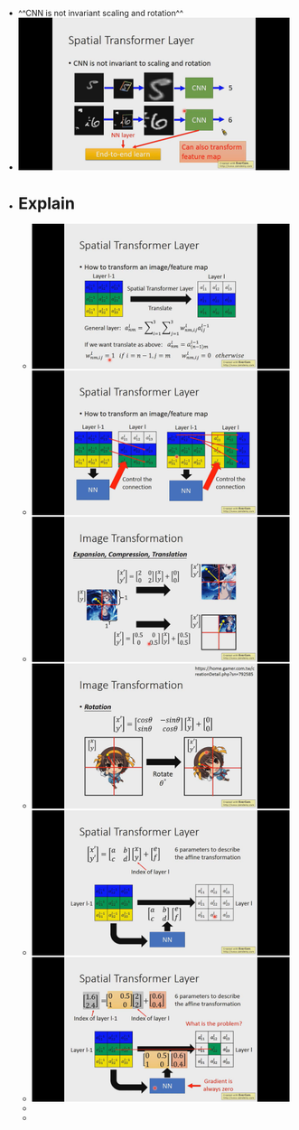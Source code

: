 - ^^CNN is not invariant scaling and rotation^^
- ![image.png](../assets/image_1701705896960_0.png)
- # Explain
	- ![image.png](../assets/image_1701916848104_0.png)
	- ![image.png](../assets/image_1701916795223_0.png)
	- ![image.png](../assets/image_1701916984328_0.png)
	- ![image.png](../assets/image_1701917095407_0.png)
	- ![image.png](../assets/image_1701917178931_0.png)
	- ![image.png](../assets/image_1701917596694_0.png)
	-
	-